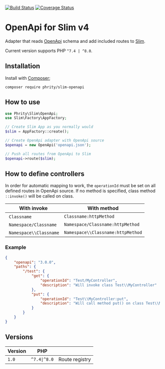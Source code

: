 [![Build Status](https://github.com/sirn-se/phrity-slim-openapi/actions/workflows/acceptance.yml/badge.svg)](https://github.com/sirn-se/phrity-slim-openapi/actions)
[![Coverage Status](https://coveralls.io/repos/github/sirn-se/phrity-slim-openapi/badge.svg?branch=master)](https://coveralls.io/github/sirn-se/phrity-slim-openapi?branch=master)

# OpenApi for Slim v4

Adapter that reads [OpenApi](https://spec.openapis.org) schema and add included routes to [Slim](https://www.slimframework.com).

Current version supports PHP `^7.4 | ^8.0`.

## Installation

Install with [Composer](https://getcomposer.org/);
```
composer require phrity/slim-openapi
```

## How to use

```php
use Phrity\Slim\OpenApi;
use Slim\Factory\AppFactory;

// Create Slim App as you normally would
$slim = AppFactory::create();

// Create OpenApi adapter with OpenApi source
$openapi = new OpenApi('openapi.json');

// Push all routes from OpenApi to Slim
$openapi->route($slim);
```

## How to define controllers

In order for automatic mapping to work, the `operationId` must be set on all defined routes in OpenApi source.
If no method is specified, class method `::invoke()` will be called on class.

| With invoke | With method |
| --- | --- |
| `Classname` | `Classname:httpMethod` |
| `Namespace/Classname` | `Namespace/Classname:httpMethod` |
| `Namespace\\Classname` | `Namespace\\Classname:httpMethod` |

### Example

```json
{
    "openapi": "3.0.0",
    "paths": {
        "/test": {
            "get": {
                "operationId": "Test/MyController",
                "description": "Will invoke class Test\\MyController"
            },
            "put": {
                "operationId": "Test\\MyController:put",
                "description": "Will call method put() on class Test\\MyController"
            }
        }
    }
}
```

## Versions

| Version | PHP | |
| --- | --- | --- |
| `1.0` | `^7.4\|^8.0` | Route registry |
